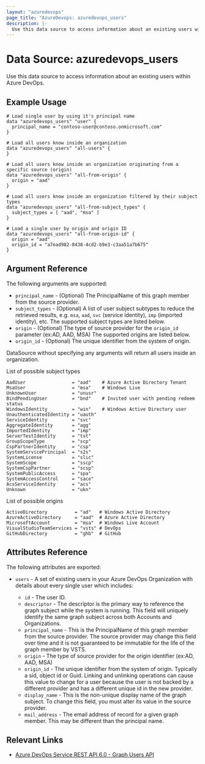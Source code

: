 ```yaml
---
layout: "azuredevops"
page_title: "AzureDevops: azuredevops_users"
description: |-
  Use this data source to access information about an existing users within Azure DevOps.
---
```


# Data Source: azuredevops_users

Use this data source to access information about an existing users within Azure DevOps.

## Example Usage

```hcl
# Load single user by using it's principal name
data "azuredevops_users" "user" {
  principal_name = "contoso-user@contoso.onmicrosoft.com"
}

# Load all users know inside an organization
data "azuredevops_users" "all-users" {
}

# Load all users know inside an organization originating from a specific source (origin)
data "azuredevops_users" "all-from-origin" {
  origin = "aad"
}

# Load all users know inside an organization filtered by their subject types
data "azuredevops_users" "all-from-subject_types" {
  subject_types = [ "aad", "msa" ]
}

# Load a single user by origin and origin ID
data "azuredevops_users" "all-from-origin-id" {
  origin = "aad"
  origin_id = "a7ead982-8438-4cd2-b9e3-c3aa51a7b675"
}
```

## Argument Reference

The following arguments are supported:

- `principal_name` - (Optional) The PrincipalName of this graph member from the source provider.
- `subject_types` - (Optional) A list of user subject subtypes to reduce the retrieved results, e.g. `msa`, `aad`, `svc` (service identity), `imp` (imported identity), etc. The supported subject types are listed below.
- `origin` - (Optional) The type of source provider for the `origin_id` parameter (ex:AD, AAD, MSA) The supported origins are listed below.
- `origin_id` - (Optional) The unique identifier from the system of origin.

DataSource without specifying any arguments will return all users inside an organization.

List of possible subject types

```hcl
AadUser                 = "aad"    # Azure Active Directory Tenant
MsaUser                 = "msa"    # Windows Live
UnknownUser             = "unusr"
BindPendingUser         = "bnd"    # Invited user with pending redeem status
WindowsIdentity         = "win"    # Windows Active Directory user
UnauthenticatedIdentity = "uauth"
ServiceIdentity         = "svc"
AggregateIdentity       = "agg"
ImportedIdentity        = "imp"
ServerTestIdentity      = "tst"
GroupScopeType          = "scp"
CspPartnerIdentity      = "csp"
SystemServicePrincipal  = "s2s"
SystemLicense           = "slic"
SystemScope             = "sscp"
SystemCspPartner        = "scsp"
SystemPublicAccess      = "spa"
SystemAccessControl     = "sace"
AcsServiceIdentity      = "acs"
Unknown                 = "ukn"
```

List of possible origins

```hcl
ActiveDirectory          = "ad"   # Windows Active Directory
AzureActiveDirectory     = "aad"  # Azure Active Directory
MicrosoftAccount         = "msa"  # Windows Live Account
VisualStudioTeamServices = "vsts" # DevOps
GitHubDirectory          = "ghb"  # GitHub
```

## Attributes Reference

The following attributes are exported:

- `users` - A set of existing users in your Azure DevOps Organization with details about every single user which includes:

  - `id` - The user ID.
  - `descriptor` - The descriptor is the primary way to reference the graph subject while the system is running. This field will uniquely identify the same graph subject across both Accounts and Organizations.
  - `principal_name` - This is the PrincipalName of this graph member from the source provider. The source provider may change this field over time and it is not guaranteed to be immutable for the life of the graph member by VSTS.
  - `origin` - The type of source provider for the origin identifier (ex:AD, AAD, MSA)
  - `origin_id` - The unique identifier from the system of origin. Typically a sid, object id or Guid. Linking and unlinking operations can cause this value to change for a user because the user is not backed by a different provider and has a different unique id in the new provider.
  - `display_name` - This is the non-unique display name of the graph subject. To change this field, you must alter its value in the source provider.
  - `mail_address` - The email address of record for a given graph member. This may be different than the principal name.

## Relevant Links

- [Azure DevOps Service REST API 6.0 - Graph Users API](https://docs.microsoft.com/en-us/rest/api/azure/devops/graph/users?view=azure-devops-rest-6.0)
